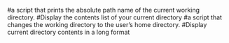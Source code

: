 #a script that prints the absolute path name of the current working directory.
#Display the contents list of your current directory
#a script that changes the working directory to the user’s home directory.
#Display current directory contents in a long format
